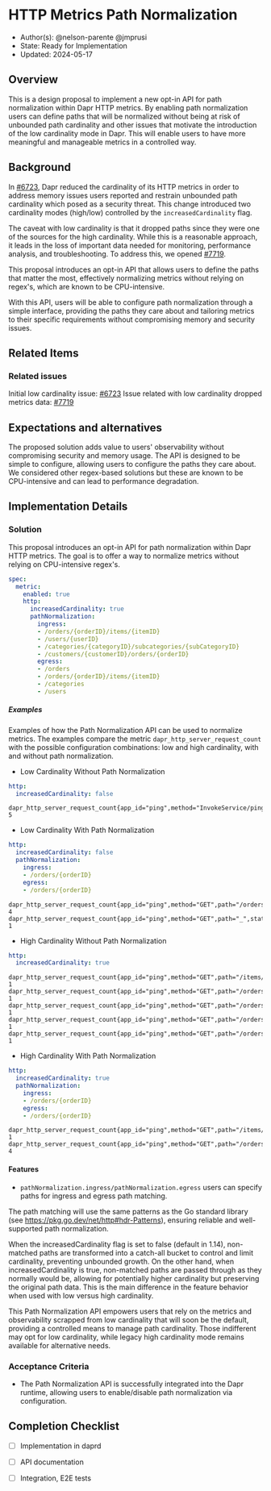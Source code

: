 # HTTP Metrics Path Normalization

* Author(s): @nelson-parente @jmprusi 
* State: Ready for Implementation
* Updated: 2024-05-17

## Overview

This is a design proposal to implement a new opt-in API for path normalization within Dapr HTTP metrics. By enabling path normalization users can define paths that will be normalized without being at risk of unbounded path cardinality and other issues that motivate the introduction of the low cardinality mode in Dapr. This will enable users to have more meaningful and manageable metrics in a controlled way. 

## Background

In [#6723](https://github.com/dapr/dapr/issues/6723), Dapr reduced the cardinality of its HTTP metrics in order to address memory issues users reported and restrain unbounded path cardinality which posed as a security threat. This change introduced two cardinality modes (high/low) controlled by the `increasedCardinality` flag.

The caveat with low cardinality is that it dropped paths since they were one of the sources for the high cardinality. While this is a reasonable approach, it leads in the loss of important data needed for monitoring, performance analysis, and troubleshooting. To address this, we opened [#7719](https://github.com/dapr/dapr/issues/7719).

This proposal introduces an opt-in API that allows users to define the paths that matter the most, effectively normalizing metrics without relying on regex's, which are known to be CPU-intensive.

With this API, users will be able to configure path normalization through a simple interface, providing the paths they care about and tailoring metrics to their specific requirements without compromising memory and security issues.

## Related Items

### Related issues 

Initial low cardinality issue: [#6723](https://github.com/dapr/dapr/issues/6723)
Issue related with low cardinality dropped metrics data: [#7719](https://github.com/dapr/dapr/issues/7719)

## Expectations and alternatives

The proposed solution adds value to users' observability without compromising security and memory usage. The API is designed to be simple to configure, allowing users to configure the paths they care about. We considered other regex-based solutions but these are known to be CPU-intensive and can lead to performance degradation.

## Implementation Details

### Solution

This proposal introduces an opt-in API for path normalization within Dapr HTTP metrics. The goal is to offer a way to normalize metrics without relying on CPU-intensive regex's.

```yaml
spec:
  metric:
    enabled: true
    http:
      increasedCardinality: true
      pathNormalization:
        ingress:
        - /orders/{orderID}/items/{itemID}
        - /users/{userID}
        - /categories/{categoryID}/subcategories/{subCategoryID}
        - /customers/{customerID}/orders/{orderID}
        egress:
        - /orders
        - /orders/{orderID}/items/{itemID}
        - /categories
        - /users
```

##### Examples

Examples of how the Path Normalization API can be used to normalize metrics. The examples compare the metric `dapr_http_server_request_count` with the possible configuration combinations: low and high cardinality, with and without path normalization.

- Low Cardinality Without Path Normalization


```yaml
http:
  increasedCardinality: false
```

```
dapr_http_server_request_count{app_id="ping",method="InvokeService/ping",status="200"} 5
```
- Low Cardinality With Path Normalization

```yaml
http:
  increasedCardinality: false
  pathNormalization:
    ingress:
    - /orders/{orderID}
    egress:
    - /orders/{orderID}
```

```
dapr_http_server_request_count{app_id="ping",method="GET",path="/orders/{orderID}",status="200"} 4
dapr_http_server_request_count{app_id="ping",method="GET",path="_",status="200"} 1
```

- High Cardinality Without Path Normalization

```yaml
http:
  increasedCardinality: true
```

```
dapr_http_server_request_count{app_id="ping",method="GET",path="/items/123456",status="200"} 1
dapr_http_server_request_count{app_id="ping",method="GET",path="/orders/1234",status="200"} 1
dapr_http_server_request_count{app_id="ping",method="GET",path="/orders/12345",status="200"} 1
dapr_http_server_request_count{app_id="ping",method="GET",path="/orders/123456",status="200"} 1
dapr_http_server_request_count{app_id="ping",method="GET",path="/orders/1234567",status="200"} 1
```

- High Cardinality With Path Normalization

```yaml
http:
  increasedCardinality: true
  pathNormalization:
    ingress:
    - /orders/{orderID}
    egress:
    - /orders/{orderID}
```

```
dapr_http_server_request_count{app_id="ping",method="GET",path="/items/123456",status="200"} 1
dapr_http_server_request_count{app_id="ping",method="GET",path="/orders/{orderID}",status="200"} 4
```
#### Features

- `pathNormalization.ingress/pathNormalization.egress` users can specify paths for ingress and egress path matching.

The path matching will use the same patterns as the Go standard library (see https://pkg.go.dev/net/http#hdr-Patterns), ensuring reliable and well-supported path normalization.

When the increasedCardinality flag is set to false (default in 1.14), non-matched paths are transformed into a catch-all bucket to control and limit cardinality, preventing unbounded growth. On the other hand, when increasedCardinality is true, non-matched paths are passed through as they normally would be, allowing for potentially higher cardinality but preserving the original path data. This is the main difference in the feature behavior when used with low versus high cardinality.

This Path Normalization API empowers users that rely on the metrics and observability scrapped from low cardinality that will soon be the default, providing a controlled means to manage path cardinality. Those indifferent may opt for low cardinality, while legacy high cardinality mode remains available for alternative needs.

### Acceptance Criteria

- The Path Normalization API is successfully integrated into the Dapr runtime, allowing users to enable/disable path normalization via configuration.

## Completion Checklist

- [ ] Implementation in daprd
- [ ] API documentation
- [ ] Integration, E2E tests

